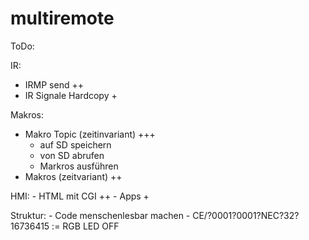 multiremote
===========

ToDo:

IR:
- IRMP send ++
- IR Signale Hardcopy +

Makros:
- Makro Topic (zeitinvariant) +++
	- auf SD speichern
	- von SD abrufen
	- Markros ausführen
- Makros (zeitvariant) ++

HMI:
	- HTML mit CGI ++
	- Apps +
 
Struktur:
	- Code menschenlesbar machen
		- CE/?0001?0001?NEC?32?16736415 := RGB LED OFF
